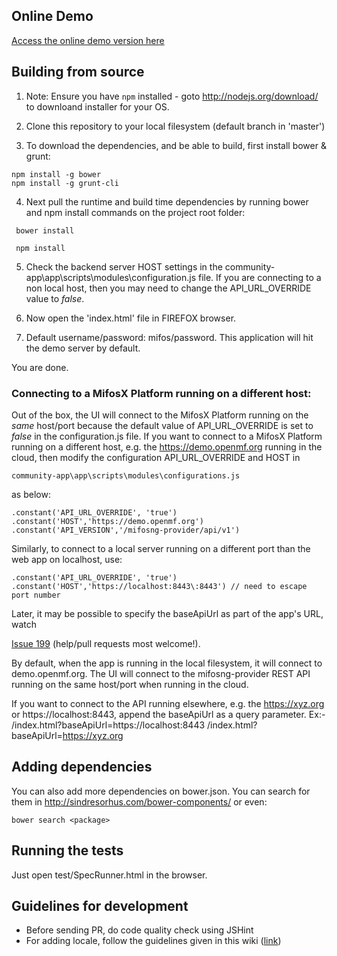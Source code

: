## Online Demo

<a target="_blank" href="https://demo.openmf.org/beta">Access the online demo version here</a>


## Building from source

1. Note: Ensure you have ```npm``` installed - goto http://nodejs.org/download/ to downloand installer for your OS.

2. Clone this repository to your local filesystem (default branch in 'master')

3. To download the dependencies, and be able to build, first install bower & grunt:
```
npm install -g bower
npm install -g grunt-cli
```
4. Next pull the runtime and build time dependencies by running bower and npm install commands on the project root folder:
```
 bower install
```
```
 npm install 
```

5. Check the backend server HOST settings in the community-app\app\scripts\modules\configuration.js file. If you are connecting to a non local host, then you may need to change the API_URL_OVERRIDE value to *false*.

6. Now open the 'index.html' file in FIREFOX browser. 

7. Default username/password: mifos/password. This application will hit the demo server by default.

You are done.

### Connecting to a MifosX Platform running on a different host:
Out of the box, the UI will connect to the MifosX Platform running on the *same* host/port because 
the default value of API_URL_OVERRIDE is set to *false* in the configuration.js file.
If you want to connect to a MifosX Platform running on a different host, e.g. the https://demo.openmf.org running in the cloud, 
then modify the configuration API_URL_OVERRIDE and HOST in 
```
community-app\app\scripts\modules\configurations.js 
```

as below:

```
.constant('API_URL_OVERRIDE', 'true')
.constant('HOST','https://demo.openmf.org')
.constant('API_VERSION','/mifosng-provider/api/v1')
```

Similarly, to connect to a local server running on a different port than the web app on localhost, use:

```
.constant('API_URL_OVERRIDE', 'true')
.constant('HOST','https://localhost:8443\:8443') // need to escape port number
```

Later, it may be possible to specify the baseApiUrl as part of the app's URL, watch 

<a href="https://github.com/openMF/community-app/issues/199">Issue 199</a> (help/pull requests most welcome!). 

By default, when the app is running in the local filesystem, it will connect to demo.openmf.org.
The UI will connect to the mifosng-provider REST API running on the same host/port when running in the cloud.

If you want to connect to the API running elsewhere, e.g. the https://xyz.org or https://localhost:8443, 
append the baseApiUrl as a query parameter. 
Ex:-  /index.html?baseApiUrl=https://localhost:8443
      /index.html?baseApiUrl=https://xyz.org

## Adding dependencies

You can also add more dependencies on bower.json. 
You can search for them in http://sindresorhus.com/bower-components/ or even:

```
bower search <package>
```

## Running the tests

Just open test/SpecRunner.html in the browser.

## Guidelines for development

* Before sending PR, do code quality check using JSHint
* For adding locale, follow the guidelines given in this wiki (<a href="https://github.com/openMF/community-app/wiki/User-Interface-Guidelines:-Capitalization">link</a>)



